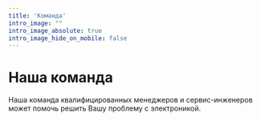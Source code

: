 ```yaml
---
title: 'Команда'
intro_image: ""
intro_image_absolute: true
intro_image_hide_on_mobile: false
---
```


# Наша команда

Наша команда квалифицированных менеджеров и сервис-инженеров может помочь решить Вашу проблему с электроникой.
